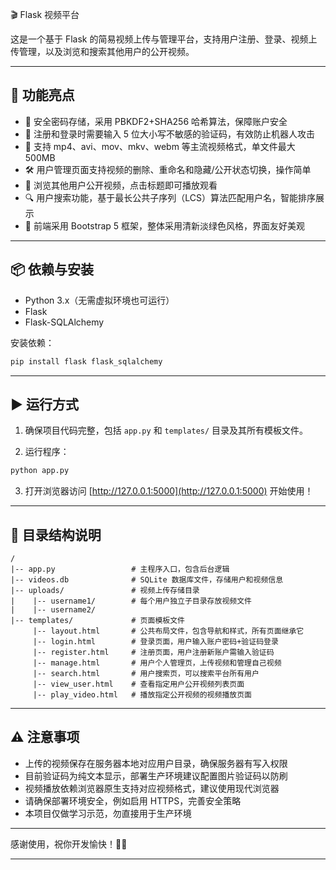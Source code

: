  🎬 Flask 视频平台

这是一个基于 Flask 的简易视频上传与管理平台，支持用户注册、登录、视频上传管理，以及浏览和搜索其他用户的公开视频。

---

## 🚀 功能亮点

- 🔐 安全密码存储，采用 PBKDF2+SHA256 哈希算法，保障账户安全
- 🔢 注册和登录时需要输入 5 位大小写不敏感的验证码，有效防止机器人攻击
- 🎥 支持 mp4、avi、mov、mkv、webm 等主流视频格式，单文件最大 500MB
- 🛠 用户管理页面支持视频的删除、重命名和隐藏/公开状态切换，操作简单
- 👀 浏览其他用户公开视频，点击标题即可播放观看
- 🔍 用户搜索功能，基于最长公共子序列（LCS）算法匹配用户名，智能排序展示
- 🎨 前端采用 Bootstrap 5 框架，整体采用清新淡绿色风格，界面友好美观

---

## 📦 依赖与安装

- Python 3.x（无需虚拟环境也可运行）
- Flask
- Flask-SQLAlchemy

安装依赖：

```bash
pip install flask flask_sqlalchemy
```

---

## ▶️ 运行方式

1. 确保项目代码完整，包括 `app.py` 和 `templates/` 目录及其所有模板文件。

2. 运行程序：

```bash
python app.py
```

3. 打开浏览器访问 [http://127.0.0.1:5000](http://127.0.0.1:5000) 开始使用！

---

## 📁 目录结构说明

```
/
|-- app.py                 # 主程序入口，包含后台逻辑
|-- videos.db              # SQLite 数据库文件，存储用户和视频信息
|-- uploads/               # 视频上传存储目录
|    |-- username1/        # 每个用户独立子目录存放视频文件
|    |-- username2/
|-- templates/             # 页面模板文件
     |-- layout.html       # 公共布局文件，包含导航和样式，所有页面继承它
     |-- login.html        # 登录页面，用户输入账户密码+验证码登录
     |-- register.html     # 注册页面，用户注册新账户需输入验证码
     |-- manage.html       # 用户个人管理页，上传视频和管理自己视频
     |-- search.html       # 用户搜索页，可以搜索平台所有用户
     |-- view_user.html    # 查看指定用户公开视频列表页面
     |-- play_video.html   # 播放指定公开视频的视频播放页面
```

---

## ⚠️ 注意事项

- 上传的视频保存在服务器本地对应用户目录，确保服务器有写入权限
- 目前验证码为纯文本显示，部署生产环境建议配置图片验证码以防刷  
- 视频播放依赖浏览器原生支持对应视频格式，建议使用现代浏览器
- 请确保部署环境安全，例如启用 HTTPS，完善安全策略
- 本项目仅做学习示范，勿直接用于生产环境

---

感谢使用，祝你开发愉快！🌱✨

---
```

